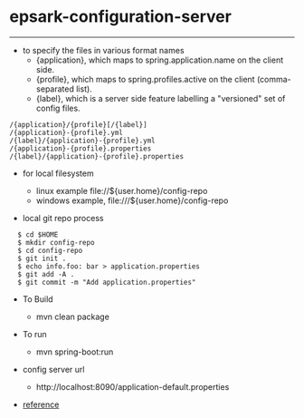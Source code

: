 # epsark-configuration-server

----

* to specify the files in various format names 
  * {application}, which maps to spring.application.name on the client side.
  * {profile}, which maps to spring.profiles.active on the client (comma-separated list).
  * {label}, which is a server side feature labelling a "versioned" set of config files.
```
/{application}/{profile}[/{label}]
/{application}-{profile}.yml
/{label}/{application}-{profile}.yml
/{application}-{profile}.properties
/{label}/{application}-{profile}.properties
```

* for local filesystem 
  * linux example         file://${user.home}/config-repo
  * windows example,      file:///${user.home}/config-repo

* local git repo process 
````
  $ cd $HOME
  $ mkdir config-repo
  $ cd config-repo
  $ git init .
  $ echo info.foo: bar > application.properties
  $ git add -A .
  $ git commit -m "Add application.properties"
````

* To Build
    * mvn clean package

* To run
    * mvn spring-boot:run

* config server url 
  * http://localhost:8090/application-default.properties

* [reference](https://docs.spring.io/spring-cloud-config/reference/server.html)
